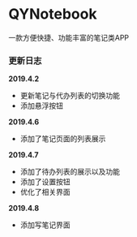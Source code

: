 # QYNotebook
一款方便快捷、功能丰富的笔记类APP


### 更新日志
<b>2019.4.2</b>  
- 更新笔记与代办列表的切换功能
- 添加悬浮按钮

<b>2019.4.6</b>  
- 添加了笔记页面的列表展示

<b>2019.4.7</b>  
- 添加了待办列表的展示以及功能
- 添加了设置按钮
- 优化了相关界面

<b>2019.4.8</b>
- 添加写笔记界面
